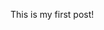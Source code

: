 <!--
.. title: Test post
.. slug: test-post
.. date: 2022-07-25 16:53:24 UTC+09:00
.. tags: tag1a,tag1b
.. category: cat1a
.. link: 
.. description: 
.. type: text
-->

This is my first post!
